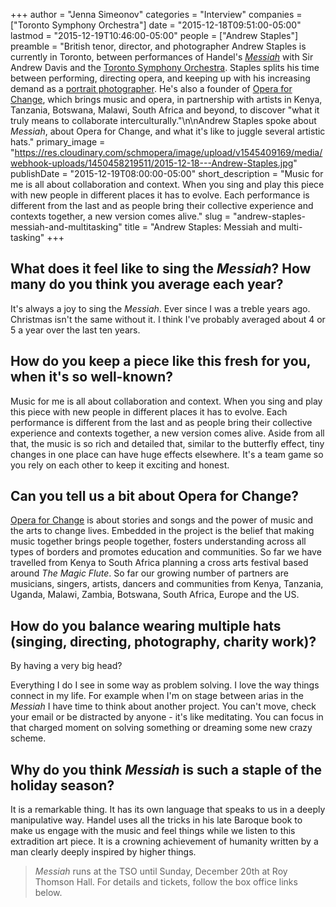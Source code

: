 +++
author = "Jenna Simeonov"
categories = "Interview"
companies = ["Toronto Symphony Orchestra"]
date = "2015-12-18T09:51:00-05:00"
lastmod = "2015-12-19T10:46:00-05:00"
people = ["Andrew Staples"]
preamble = "British tenor, director, and photographer Andrew Staples is currently in Toronto, between performances of Handel's [*Messiah*](http://www.tso.ca/en-ca/concerts-and-tickets/2015-2016-Season/EventDetails/Messiah.aspx) with Sir Andrew Davis and the [Toronto Symphony Orchestra](/scene/companies/toronto-symphony-orchestra/). Staples splits his time between performing, directing opera, and keeping up with his increasing demand as a [portrait photographer](http://www.andystaplesphotography.com/). He's also a founder of [Opera for Change](http://www.operaforchange.com/#!about/c10fk), which brings music and opera, in partnership with artists in Kenya, Tanzania, Botswana, Malawi, South Africa and beyond, to discover \"what it truly means to collaborate interculturally.\"\n\nAndrew Staples spoke about *Messiah*, about Opera for Change, and what it's like to juggle several artistic hats."
primary_image = "https://res.cloudinary.com/schmopera/image/upload/v1545409169/media/webhook-uploads/1450458219511/2015-12-18---Andrew-Staples.jpg"
publishDate = "2015-12-19T08:00:00-05:00"
short_description = "Music for me is all about collaboration and context. When you sing and play this piece with new people in different places it has to evolve. Each performance is different from the last and as people bring their collective experience and contexts together, a new version comes alive."
slug = "andrew-staples-messiah-and-multitasking"
title = "Andrew Staples: Messiah and multi-tasking"
+++

## What does it feel like to sing the *Messiah*? How many do you think you average each year?

It's always a joy to sing the *Messiah*. Ever since I was a treble years ago. Christmas isn't the same without it. I think I've probably averaged about 4 or 5 a year over the last ten years. 

## How do you keep a piece like this fresh for you, when it's so well-known?

Music for me is all about collaboration and context. When you sing and play this piece with new people in different places it has to evolve. Each performance is different from the last and as people bring their collective experience and contexts together, a new version comes alive. Aside from all that, the music is so rich and detailed that, similar to the butterfly effect, tiny changes in one place can have huge effects elsewhere. It's a team game so you rely on each other to keep it exciting and honest. 

## Can you tell us a bit about Opera for Change?

[Opera for Change](http://www.operaforchange.com/#!about/c10fk) is about stories and songs and the power of music and the arts to change lives. Embedded in the project is the belief that making music together brings people together, fosters understanding across all types of borders and promotes education and communities. So far we have travelled from Kenya to South Africa planning a cross arts festival based around *The Magic Flute*. So far our growing number of partners are musicians, singers, artists, dancers and communities from Kenya, Tanzania, Uganda, Malawi, Zambia, Botswana, South Africa, Europe and the US. 

## How do you balance wearing multiple hats (singing, directing, photography, charity work)?

By having a very big head? 

Everything I do I see in some way as problem solving. I love the way things connect in my life. For example when I'm on stage between arias in the *Messiah* I have time to think about another project. You can't move, check your email or be distracted by anyone - it's like meditating. You can focus in that charged moment on solving something or dreaming some new crazy scheme. 

## Why do you think *Messiah* is such a staple of the holiday season?

It is a remarkable thing. It has its own language that speaks to us in a deeply manipulative way. Handel uses all the tricks in his late Baroque book to make us engage with the music and feel things while we listen to this extradition art piece. It is a crowning achievement of humanity written by a man clearly deeply inspired by higher things.

>*Messiah* runs at the TSO until Sunday, December 20th at Roy Thomson Hall. For details and tickets, follow the box office links below.
